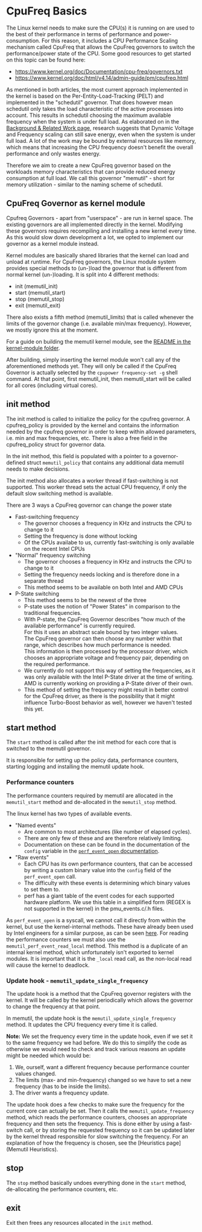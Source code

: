 # CpuFreq Basics
The Linux kernel needs to make sure the CPU(s) it is running on are used to the best of their performance in terms of performance and power-consumption.
For this reason, it includes a CPU Performance Scaling mechanism called CpuFreq that allows the CpuFreq governors to switch the performance/power state of the CPU.
Some good resources to get started on this topic can be found here:
- https://www.kernel.org/doc/Documentation/cpu-freq/governors.txt
- https://www.kernel.org/doc/html/v4.14/admin-guide/pm/cpufreq.html

As mentioned in both articles, the most current approach implemented in the kernel is based on the Per-Entity-Load-Tracking (PELT) and implemented in the "schedutil" governor.
That does however mean schedutil only takes the load characteristic of the active processes into account.
This results in schedutil choosing the maximum available frequency when the system is under full load.
As elaborated on in the [Background & Related Work page](Background-&-Related-Work), research suggests that Dynamic Voltage and Frequency scaling can still save energy, even when the system is under full load.
A lot of the work may be bound by external resources like memory, which means that increasing the CPU frequency doesn't benefit the overall performance and only wastes energy.

Therefore we aim to create a new CpuFreq governor based on the workloads memory characteristics that can provide reduced energy consumption at full load.
We call this governor "memutil" - short for memory utilization - similar to the naming scheme of schedutil.

## CpuFreq Governor as kernel module
Cpufreq Governors - apart from "userspace" - are run in kernel space.
The existing governors are all implemented directly in the kernel.
Modifying these governors requires recompiling and installing a new kernel every time.
As this would slow down development a lot, we opted to implement our governor as a kernel module instead.

Kernel modules are basically shared libraries that the kernel can load and unload at runtime.
For CpuFreq governors, the Linux module system provides special methods to (un-)load the governor that is different from normal kernel (un-)loading.
It is split into 4 different methods:
- init (memutil_init)
- start (memutil_start)
- stop (memutil_stop)
- exit (memutil_exit)

There also exists a fifth method (memutil_limits) that is called whenever the limits of the governor change (i.e. available min/max frequency).
However, we mostly ignore this at the moment.

For a guide on building the memutil kernel module, see the [README in the kernel-module folder](https://gitlab.hpi.de/osm/osm-energy/masterprojekt-ws21-compendium/-/blob/master/kernel-module/README.md).

After building, simply inserting the kernel module won't call any of the aforementioned methods yet.
They will only be called if the CpuFreq Governor is actually selected by the `cpupower frequency-set -g` shell command.
At that point, first memutil_init, then memutil_start will be called for all cores (including virtual cores).

## init method
The init method is called to initialize the policy for the cpufreq governor.
A cpufreq_policy is provided by the kernel and contains the information needed by the cpufreq governor in order to keep within allowed parameters, i.e. min and max frequencies, etc.
There is also a free field in the cpufreq_policy struct for governor data.

In the init method, this field is populated with a pointer to a governor-defined struct `memutil_policy` that contains any additional data memutil needs to make decisions.

The init method also allocates a worker thread if fast-switching is not supported.
This worker thread sets the actual CPU frequency, if only the default slow switching method is available.

There are 3 ways a CpuFreq governor can change the power state
- Fast-switching frequency
    - The governor chooses a frequency in KHz and instructs the CPU to change to it
    - Setting the frequency is done without locking
    - Of the CPUs availabe to us, currently fast-switching is only available on the recent Intel CPUs
- "Normal" frequency switching
    - The governor chooses a frequency in KHz and instructs the CPU to change to it
    - Setting the frequency needs locking and is therefore done in a separate thread
    - This method seems to be available on both Intel and AMD CPUs
- P-State switching
    - This method seems to be the newest of the three
    - P-state uses the notion of "Power States" in comparison to the traditional frequencies.
    - With P-state, the CpuFreq Governor describes "how much of the available performance" is currently required.\
        For this it uses an abstract scale bound by two integer values.\
        The CpuFreq governor can then choose any number within that range, which describes how much performance is needed.\
        This information is then processed by the processor driver, which chooses an appropriate voltage and frequency pair, depending on the required performance.
    - We currently do not support this way of setting the frequencies, as it was only available with the Intel P-State driver at the time of writing.\
        AMD is currently working on providing a P-State driver of their own.
    - This method of setting the frequency might result in better control for the CpuFreq driver, as there is the possibility that it might influence Turbo-Boost behavior as well, however we haven't tested this yet.

## start method
The `start` method is called after the init method for each core that is switched to the memutil governor.

It is responsible for setting up the policy data, performance counters, starting logging and installing the memutil update hook.

### Performance counters
The performance counters required by memutil are allocated in the `memutil_start` method and de-allocated in the `memutil_stop` method.

The linux kernel has two types of available events. 
- "Named events"
    - Are common to most architectures (like number of elapsed cycles).
    - There are only few of these and are therefore relatively limiting.
    - Documentation on these can be found in the documentation of the `config` variable in the [`perf_event_open` documentation](https://man7.org/linux/man-pages/man2/perf_event_open.2.html).
- "Raw events"
    - Each CPU has its own performance counters, that can be accessed by writing a custom binary value into the `config` field of the `perf_event_open` call.
    - The difficulty with these events is determining which binary values to set them to.
    - perf has a giant table of the event codes for each supported hardware platform. We use this table in a simplified form (REGEX is not supported in the kernel) in the pmu_events.c/.h files.

As `perf_event_open` is a syscall, we cannot call it directly from within the kernel, but use the kernel-internal methods.
These have already been used by Intel engineers for a similar purpose, as can be seen [here](https://lwn.net/Articles/354497/).
For reading the performance counters we must also use the `memutil_perf_event_read_local` method.
This method is a duplicate of an internal kernel method, which unfortunately isn't exported to kernel modules.
It is important that it is the `_local` read call, as the non-local read will cause the kernel to deadlock.
 
### Update hook - `memutil_update_single_frequency`
The update hook is a method that the CpuFreq governor registers with the kernel.
It will be called by the kernel periodically which allows the governor to change the frequency at that point.

In memutil, the update hook is the `memutil_update_single_frequency` method.
It updates the CPU frequency every time it is called.

**Note:** We set the frequency every time in the update hook, even if we set it to the same frequency we had before. We do this to simplify the code as otherwise we would need to check and track various reasons an update might be needed which would be:
 1. We, ourself, want a different frequency because performance counter values changed.
 2. The limits (max- and min-frequency) changed so we have to set a new frequency (has to be inside the limits).
 3. The driver wants a frequency update.

The update hook does a few checks to make sure the frequency for the current core can actually be set.
Then it calls the `memutil_update_frequency` method, which reads the performance counters, chooses an appropriate frequency and then sets the frequency.
This is done either by using a fast-switch call, or by storing the requested frequency so it can be updated later by the kernel thread responsible for slow switching the frequency.
For an explanation of how the frequency is chosen, see the [Heuristics page](Memutil Heuristics).

## stop
The `stop` method basically undoes everything done in the `start` method, de-allocating the performance counters, etc.

## exit
Exit then frees any resources allocated in the `init` method.